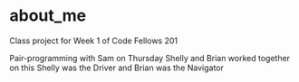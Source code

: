 # about_me
Class project for Week 1 of Code Fellows 201

Pair-programming with Sam on Thursday
Shelly and Brian worked together on this
Shelly was the Driver and Brian was the Navigator
